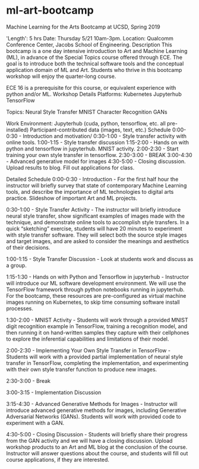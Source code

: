 # ml-art-bootcamp
Machine Learning for the Arts Bootcamp at UCSD, Spring 2019

'Length': 5 hrs
Date: Thursday 5/21 10am-3pm.
Location: Qualcomm Conference Center, Jacobs School of Engineering.
Description
This bootcamp is a one day intensive introduction to Art and Machine Learning (ML), in advance of the Special Topics course offered through ECE. The goal is to introduce both the technical software tools and the conceptual application domain of ML and Art. Students who thrive in this bootcamp workshop will enjoy the quarter-long course.

ECE 16 is a prerequisite for this course, or equivalent experience with python and/or ML.
Workshop Details
Platforms:
Kubernetes
Jupyterhub
TensorFlow

Topics:
Neural Style Transfer
MNIST Character Recognition
GANs

Work Environment:
Jupyterhub (cuda, python, tensorflow, etc. all pre-installed)
Participant-contributed data (images, text, etc.)
Schedule
0:00-0:30 - Introduction and motivation/
0:30-1:00 - Style transfer activity with online tools.
1:00-1:15 - Style transfer discussion 
1:15-2:00 - Hands on with python and tensorflow in jupyterhub. MNIST activity.
2:00-2:30 - Start training your own style transfer in tensorflow.
2:30-3:00 - BREAK
3:00-4:30 - Advanced generative model for images
4:30-5:00 - Closing discussion. Upload results to blog. Fill out applications for class.

Detailed Schedule
0:00-0:30 - Introduction - For the first half hour the instructor will briefly survey that state of contemporary Machine Learning tools, and describe the importance of ML technologies to digital arts practice. Slideshow of important Art and ML projects.

0:30-1:00 - Style Transfer Activity - The instructor will briefly introduce neural style transfer, show significant examples of images made with the technique, and demonstrate online tools to accomplish style transfers. In a quick “sketching” exercise, students will have 20 minutes to experiment with style transfer software. They will select both the source style images and target images, and are asked to consider the meanings and aesthetics of their decisions.

1:00-1:15 - Style Transfer Discussion - Look at students work and discuss as a group.

1:15-1:30 - Hands on with Python and Tensorflow in jupyterhub - Instructor will introduce our ML software development environment. We will use the TensorFlow framework through python notebooks running in jupyterhub. For the bootcamp, these resources are pre-configured as virtual machine images running on Kubernetes, to skip time consuming software install processes. 

1:30-2:00 - MNIST Activity - Students will work through a provided MNIST digit recognition example in TensorFlow, training a recognition model, and then running it on hand-written samples they capture with their cellphones to explore the inferential capabilities and limitations of their model.

2:00-2:30 - Implementing Your Own Style Transfer in TensorFlow - Students will work with a provided partial implementation of neural style transfer in TensorFlow, completing the implementation, and experimenting with their own style transfer function to produce new images. 

2:30-3:00 - Break

3:00-3:15 - Implementation Discussion

3:15-4:30 - Advanced Generative Methods for Images - Instructor will introduce advanced generative methods for images, including Generative Adversarial Networks (GANs). Students will work with provided code to experiment with a GAN. 

4:30-5:00 - Closing Discussion - Students will briefly share their progress from the GAN activity and we will have a closing discussion. Upload workshop products to an Art and ML blog at the conclusion of the course. Instructor will answer questions about the course, and students will fill out course applications, if they are interested. 
